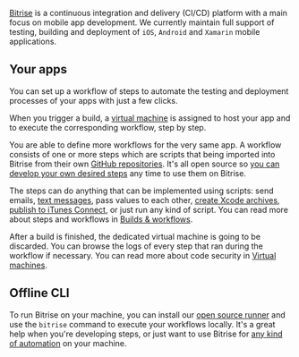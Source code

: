 [Bitrise](https:///bitrise.io) is a continuous integration and delivery (CI/CD) platform with a main focus on mobile app development. We currently maintain full support of testing, building and deployment of `iOS`, `Android` and `Xamarin` mobile applications.

## Your apps

You can set up a workflow of steps to automate the testing and deployment processes of your apps with just a few clicks.

When you trigger a build, a [virtual machine](doc:virtual-machines) is assigned to host your app and to execute the corresponding workflow, step by step.

You are able to define more workflows for the very same app. A workflow consists of one or more steps which are scripts that being imported into Bitrise from their own [GitHub repositories](https://github.com/bitrise-io/bitrise-steplib/tree/master/steps). It's all open source so [you can develop your own desired steps](doc:step-development) any time to use them on Bitrise.

The steps can do anything that can be implemented using scripts: send emails, [text messages](https://github.com/bitrise-io/steps-sms-text-message), pass values to each other, [create Xcode archives](https://github.com/bitrise-io/steps-xcode-archive), [publish to iTunes Connect](https://github.com/bitrise-io/steps-deploy-to-itunesconnect-deliver), or just run any kind of script. You can read more about steps and workflows in [Builds & workflows](doc:how-bitrise-works).

After a build is finished, the dedicated virtual machine is going to be discarded. You can browse the logs of every step that ran during the workflow if necessary. You can read more about code security in [Virtual machines](doc:virtual-machines).

## Offline CLI

To run Bitrise on your machine, you can install our [open source runner](https://www.bitrise.io/cli) and use the `bitrise` command to execute your workflows locally. It's a great help when you're developing steps, or just want to use Bitrise for [any kind of automation](https://github.com/bitrise-io/steps-random-quote) on your machine.
